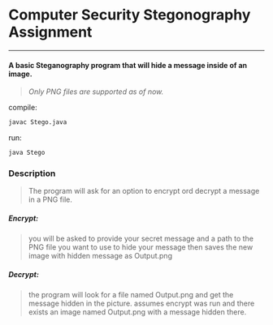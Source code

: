 # Computer Security Stegonography Assignment

---


#### A basic Steganography program that will hide a message inside of an image.

> _Only PNG files are supported as of now._


compile:

```bash
javac Stego.java
```

run:

```bash
java Stego
```


### Description


> The program will ask for an option to encrypt ord decrypt a message in a PNG file.


##### Encrypt:

> you will be asked to provide your secret message and a path to the PNG file you want to use to hide your message then saves the new image with hidden message as Output.png


##### Decrypt:

> the program will look for a file named Output.png and get the message hidden in the picture.
> assumes encrypt was run and there exists an image named Output.png with a message hidden there.
